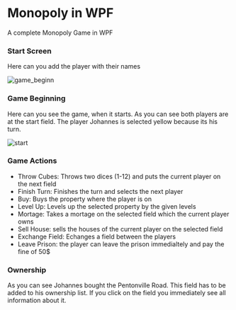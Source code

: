 # Monopoly in WPF
A complete Monopoly Game in WPF

### Start Screen
Here can you add the player with their names

![game_beginn](https://user-images.githubusercontent.com/36839962/62157823-534d4e00-b30e-11e9-880a-c8826c981a22.PNG)

### Game Beginning
Here can you see the game, when it starts. As you can see both players are at the start field. The player Johannes is selected yellow because its his turn.  

![start](https://user-images.githubusercontent.com/36839962/62157863-65c78780-b30e-11e9-8824-2603e97163e4.PNG)

### Game Actions
- Throw Cubes: Throws two dices (1-12) and puts the current player on the next field 
- Finish Turn: Finishes the turn and selects the next player
- Buy: Buys the property where the player is on
- Level Up: Levels up the selected property by the given levels
- Mortage: Takes a mortage on the selected field which the current player owns
- Sell House: sells the houses of the current player on the selected field
- Exchange Field: Echanges a field between the players
- Leave Prison: the player can leave the prison immedialtely and pay the fine of 50$


### Ownership
As you can see Johannes bought the Pentonville Road. This field has to be added to his ownership list. If you click on the field you immediately see all information about it. 

